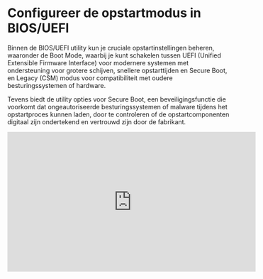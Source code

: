 # Configureer de opstartmodus in BIOS/UEFI

Binnen de BIOS/UEFI utility kun je cruciale opstartinstellingen beheren, waaronder de Boot Mode, waarbij je kunt schakelen tussen UEFI (Unified Extensible Firmware Interface) voor modernere systemen met ondersteuning voor grotere schijven, snellere opstarttijden en Secure Boot, en Legacy (CSM) modus voor compatibiliteit met oudere besturingssystemen of hardware. 

Tevens biedt de utility opties voor Secure Boot, een beveiligingsfunctie die voorkomt dat ongeautoriseerde besturingssystemen of malware tijdens het opstartproces kunnen laden, door te controleren of de opstartcomponenten digitaal zijn ondertekend en vertrouwd zijn door de fabrikant.

<iframe width="560" height="315" src="https://www.youtube.com/embed/xiRsG7-qaQY?autoplay=0&loop=0&mute=0" title="YouTube video player" frameborder="0" allow="accelerometer; autoplay; clipboard-write; encrypted-media; gyroscope; picture-in-picture; web-share" referrerpolicy="strict-origin-when-cross-origin" allowfullscreen></iframe>